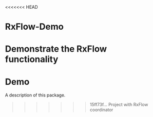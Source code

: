 <<<<<<< HEAD
# RxFlow-Demo
Demonstrate the RxFlow functionality
=======
# Demo

A description of this package.
>>>>>>> 15ff73f... Project with RxFlow coordinator
